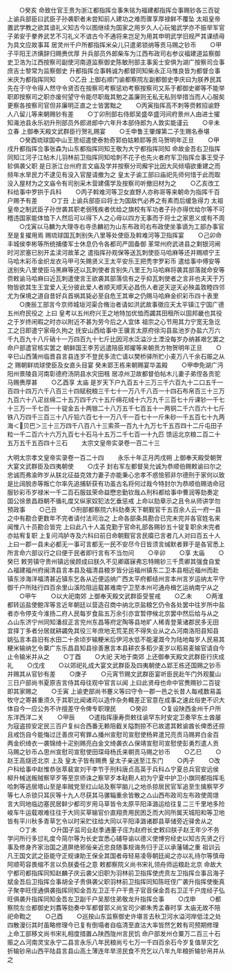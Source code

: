 <!-- { "loadSidebar": true } -->
　　○癸亥  命致仕官王贵为浙江都指挥佥事朱铭为福建都指挥佥事赐钞各三百锭  上谕兵部臣曰武臣子孙袭职者未尝知前人建功之难而骤享厚禄鲜不覆坠  太祖皇帝置武学教之欲其谙礼义知古今以图继续为国家之用岁久人心玩愒武学亦不振举军官子弟安于豢养武艺不习礼义不谙古今不通将来岂足为用其申明武学旧规严其课绩毋为具文应故事耳  居灵州千户所都指挥米朵儿只遣弟锁纳等贡马赐之钞币
　　○甲子平阳王济熿辞归赐赉优厚  升兵部员外郎柴车为江西布政司右参议福建道监察御史卫浩为江西按察司副使河南道监察御史陈敏刑部主事奚士安俱为湖广按察司佥事  庶吉士黎常为监察御史  升都指挥佥事韩诚为都督同知柴永正马惟良皆为都督佥事米庆为都指挥同知
　　○乙丑  上御右顺门谕都察院左副都御史李庆曰为朕养民其先在于守令得人然守令贤否在按察司考察惩劝考察按察司又系于都御史卿等不能举职即按察司之职亦废何望守令能尽职哉其勉之盖廉则无私无私则举措当而人心服矣更察各按察司官但非廉明正直之士皆罢黜之
　　○丙寅指挥高不刺等赍敕招谕野人八留儿等来朝赐钞有差
　　○丁卯刑部右侍郎吴盛卒盛河间府景州人由进士擢知渑池县永乐初升刑部员外郎进郎中六年升本部侍郎为人敦实能谨云
　　○辛未立春  上御奉天殿文武群臣行贺礼赐宴
　　○壬申鲁王肇燀第二子生赐名泰堪
　　○癸酉琉球国中山王思绍遣使泰勃奇郭伯姑赖耶等贡马贺明年正旦
　　○甲戌升都指挥佥事张森为山东都指挥同知王敬为大宁都指挥同知  命故金吾右卫指挥同知江河子江帖木儿羽林前卫指挥同知哈刺不花子也先火者府军卫指挥佥事王受子轸俱袭父职  是日浙江台州府言文庙及学并按察分司廨宇比因大风倾塌欲重建之而频年水旱民力不逮见有没入官屋请撤为之  皇太子谕工部曰庙祀先师何惜于此而取没入屋材为之文庙令有司别采木营建儒学及按察司听撤旧材为之
　　○乙亥改工科给事中罗拱于兵科
　　○丙子斡难河等卫女直野人亦称哥等来朝命为指挥千百户赐予有差
　　○丁丑  上谕兵部臣曰将士为国敌忾必养之有素而后缓急得力  太祖皇帝之制武臣子孙世袭其职老弱残疾者优给之旗校有军功者子孙亦得优给尔等不可稽违国家能体恤下人然后可以得下人之心毋以四方无事而于将士之家恩义或有不周
　　○戊寅以马麟为大理寺右寺丞麟初为山东布政司右布政使坐事谪为工部办事官至是复擢用焉  赐琉球国瓦刺别失八里等处使臣及斡难河等卫指挥宴
　　○己卯命丰城侯李彬等所统捕倭军士休息仍令各都司严固备御  革常州府武进县之剩银河闸时河淤塞已别开孟渎河故革之  遣指挥孙观保等送瓦刺使臣马哈麻等还并赐顺宁王马哈木彩币金织龙衣马甲弓矢赐贤义王太平安乐王把秃孛罗彩币  遣给事中傅安等送别失八里使臣马黑麻等还以瓦刺使者言别失八里王为马哈麻将袭其部落就命安等赍敕谕马哈麻曰近瓦刺遣使言王欲袭其部落信有之乎抑瓦刺使者之言非也夫天于万物皆欲其生王宜爱人无分彼此爱人者顺天顺天必昌伤人者逆天逆天必殃盖敦睦四邻尤为保境之道自昔好兵首祸其毙必至自危王其审之仍赐马哈麻金织彩币四十表里
　　○庚辰工部言今京师城垣河渠合脩治者请如洪武故事徵应天太平镇江宁国广德五州府民役之  上曰  皇考以五州府兴王之地特加优恤而蠲其田租所以固邦畿也其役之于岁终闲暇之时亦以附近不甚为劳今后之人宜体  祖宗之心节用其力宁宽无急讫工之日即遣宁家毋久拘之  抚安山西给事中王骥言太原府徐沟县盐池岁办盐六万六千九百九十八斤硝十一万四百九十七斤比因河水泛溢沙土湮没每岁办纳甚艰乞罢之命户部遣官核实罢之  朝鲜国王李芳远遣陪臣郑擢等来朝贡方物贺明年正旦
　　○辛巳山西蒲州临晋县言县连岁不登民多流亡请以樊桥驿所贮小麦万八千余石赈之从之  赐朝鲜琉球使臣及女直头目宴  癸未郢王栋来朝赐宴华盖殿
　　○甲申免湖广沔阳州景陵县河南彰德府汤阴县水灾田租  居凉州卫故都督伯帖木儿妻子弟侄各贡驼马赐赉厚甚
　　○乙酉享  太庙  是岁天下户九百五十三万三千六百九十二口五千一百四十四万六千八百三十四赋税粮三千七十一万八千八百一十四石布帛百三十三万九百六十八疋丝绵二十五万四千六十五斤绵花绒十六万九千三百七十斤课钞一千七十三万一千七百一十锭金五十两银二十八万五千七百五十一两铜二千六百六十七斤铁八万四千三百三十八斤铅六百七十一万八千一百七十一斤朱砂一千五百七十九两海＜贝巴＞三十三万四千八百八十三索茶一百九十九万七千五百四十二斤屯田子粒一千二百六十六万九百七十石马十五万二千七百一十九匹  馈运北京粮二百二十五万五千五百四十三石
　　太宗文皇帝实录卷一百二十三


大明太宗孝文皇帝实录卷一百二十四
　　永乐十年正月丙戌朔  上御奉天殿受朝贺大宴文武群臣及四夷朝使
　　○戊子  封右军左都督吴允诚为恭顺伯赐敕谕曰尔之忠诚而弗渝昨岁从朕北征益克效力妻子亦能秉心忠孝不惑憸邪非尔德刑于家何以致是比阔脱赤等叛亡尔率先追捕斩获有功虽古名将何过哉今特封尔为恭顺伯赐诰命冠服钞彩币岁禄米一千二百石服兹荣命益懋忠勤钦哉△刑科都给事中曹润等劾奏定国公徐景昌趋朝不循礼度又纵家奴犯法乞垂惩戒  上命以劾章示之且令从师讲学勿预政事
　　○己丑
　　○刑部都察院六科劾奏天下朝觐官千五百余人云一府一县之中有勘合更数年不完者请付法司治之  上命各部条具勘合已完未完并各官姓名来闻惟八十员勘合皆完  上曰此八十人盖克勤于官命礼部各赐钞五十锭复职余未完者亦姑宥复职  上复问鸿胪寺及六科曰前日命朝觐官言民瘼已言者几人对曰百五十人  上曰一郡一县未必都无一事可言都无一民不安尽今日皆须言缄默者罪于是各官悉上所言命六部议行之曰便于民者即行言有不当勿问
　　○辛卯
　　○享  太庙
　　○癸巳  敕劳镇守贵州镇远侯顾成曰朕久不见卿寤寐弗忘特赐钞三千贯卿其强食自爱△福建福州府闽清县言本县及福清县粮岁皆分运福州镇东二卫本县相近福州而赴镇东涉海洋福清甚近镇东乞各从近便运纳广西太平府都结州言本州言岁运纳太平守御千户所陆行四百余里山溪险阻运载甚难南宁卫至本州可通舟楫乞运纳南宁从之
　　○甲午
　　○以大祀南郊  上御奉天殿文武群臣受誓戒
　　○乙未
　　○两淮都转运盐使鲍浑等言近年朝廷以营造召商中纳北京盐粮乞仍令各处罢中往岁所中盐者亦令停支今淮扬二府人民每岁食盐五万余引亦宜暂停候北京罢中然后给与从之△山东济宁州同知潘叔正言兖州东昌等府定陶等县地旷人稀青登莱诸郡民多无田宜择丁多者分居就耕蠲免其役三年庶地无荒芜民不得失业从之△河南洛阳县知县姚弘言本县旧有水田二十余顷岁输粳米后伊河水低不能灌溉今为陆地每岁人民易其粳米输纳乞令粟广东乐昌县知县徐善惠言本县耕农多稻少麦岁以稻易麦输官请自今止令输米并从之
　　○丁酉
　　○大祀  天地于南郊  上还御奉天殿文武群臣行庆成礼
　　○戊戌
　　○以郊祀礼成大宴文武群臣及四夷朝使△郢王栋还国赐之钞币并赐其从官钞有差
　　○庚子
　　○元宵节赐文武群臣宴听臣民赴午门外观鳌山三日户部尚书夏原吉言侍其母往观中官言以闻  上曰此贤母也命中官赉赐钞二百锭即其家赐之
　　○壬寅  上谕吏部尚书蹇义等曰守令一郡一邑之长昔人每戒数易盖牧守之寄甚重须久于其职比闻诸司以造作杂务輙差正官意在成事之速此俗吏不识大体自今一应公务不许擅差守令俾专职理民
　　○癸卯
　　○复设陕西金州千户所东洋西洋二关
　　○甲辰
　　○遣指挥康寿赍敕往谕罕东时安定卫奏罕东土酋屡为寇盗掠安定民三百户复纠合西番无赖阻截关隘剽掠不已故遣其敕谕酋长俾悉还掠且戒饬自今能悔过迁善庶可宥罪△播州宣慰司宣慰使杨昇遣兄亮贡马赐昇白金百两金织绮衣一袭锦绮十疋别赐亮白金文绮袭衣△保靖宣慰司宣慰使彭勇烈遣人贡马赐之钞币△思州宣慰司宣慰使田琛母杨氏来朝贡马赐之钞币
　　○乙巳
　　○赵王高燧还北京  上及  皇太子皆有赐赉  皇太子亲送至江东门
　　○丙子
　　○改户科给事中赵惟恭张萃裴宣刘干李节于刑科唐贞高英于兵科△宁夏总兵官安远侯柳升械送叛贼察罕歹等至京师诛之察罕歹本鞑靼人初为宁夏中护卫小旗同都指挥毛哈刺等逃居塔山至是率贼党至红山站及察罕脑儿之地杀掠居民官军追至生擒察罕歹等七人杀锁只耳灰等十九人尽获其马骡辎重余皆散之△山西布政司左布政使周璟言大同地临边塞民居鲜少都司岁用马草皆令太原平阳泽潞运给往复二三千里地多险峻车牛运载艰难往往于大同买草输官价直翔贵用民困乏而大同所属天城阳和等卫地皆有平川秋多青草乞令以时采贮往给大同以平阳泽潞诸郡县草储旁近驿舍从之
　　○丁未
　　○升国子监司业赵季通董子庄为赵府长史敕曰朕子赵王年少不务学问所行多愆礼度今简尔等为长史宜悉心辅导谕以德义使博穷经史以知古先贤之行事及修身齐家治国之道屏绝邪佞亲近忠良随事规诲务归于正以承藩辅之重  祖训云凡王国文武之臣能守正规谏助王保全其国者毋轻易凌辱朝廷闻之亦以礼待尔等慎毋阿顺苟容畏缩不言以负朕委任之意  敕都察院义尚书宋礼领舟师运粮赴北京  命故大宁都司都指挥同知赵麟子庆云袭父旧职为羽林前卫指挥使虎贲左卫指挥佥事吕海子斌金吾后卫指挥佥事胡全子贵俱袭父职羽林前卫指挥同知陈旺侄广袭升指挥使衡真子聚李旺侄通俱袭指挥同知金吾左卫正千户干贵子官音保金吾右卫正千户庞经子弘旺俱袭升指挥同知金吾左卫副千户吴那住弟敬龙升指挥佥事
　　○戊申
　　○都察院左佥都御史刘翥等劾奏中军都督郭义尚宝司少卿朱秀孟春时享  太庙无故不陪祀命鞫之
　　○己酉
　　○巡按山东监察御史许堪言去秋卫河水溢河岸低洼之处四散漫衍其时虽略修理今已复有倒塌者自临清至直沽大率皆然乞敕有司预期修理  上命工部移文尚书宋礼相度措置△陕西陇州言民饥  命户部发州仓粟万二百三十石赈之△河南灵宝永宁二县言永乐八年民粮尚亏七万一千四百余石今岁复值旱灾乞折输钞帛山西平陆县言县山高土薄连年旱涝民食不充乞以八年九年粮折输钞帛并从之

